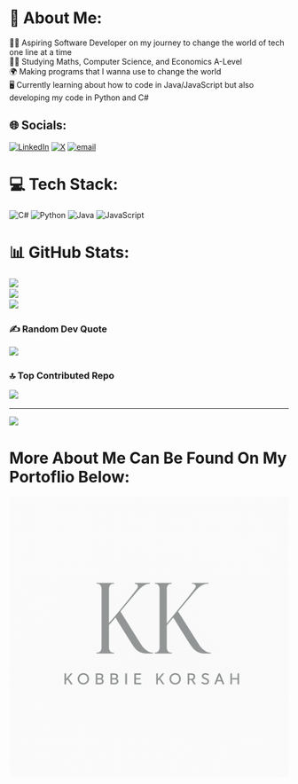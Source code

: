 # 💫 About Me:
👨‍💻 Aspiring Software Developer on my journey to change the world of tech one line at a time<br>🧑‍🎓 Studying Maths, Computer Science, and Economics A-Level<br>🌍 Making programs that I wanna use to change the world<br>🖥️ Currently learning about how to code in Java/JavaScript but also developing my code in Python and C#


## 🌐 Socials:
[![LinkedIn](https://img.shields.io/badge/LinkedIn-%230077B5.svg?logo=linkedin&logoColor=white)](https://www.linkedin.com/in/kobbie-korsah-400685369/) [![X](https://img.shields.io/badge/X-black.svg?logo=X&logoColor=white)](https://x.com/OfficialKobbieK) [![email](https://img.shields.io/badge/Email-D14836?logo=gmail&logoColor=white)](mailto:kobbykorsah06@gmail.com) 

# 💻 Tech Stack:
![C#](https://img.shields.io/badge/c%23-%23239120.svg?style=for-the-badge&logo=csharp&logoColor=white) ![Python](https://img.shields.io/badge/python-3670A0?style=for-the-badge&logo=python&logoColor=ffdd54) ![Java](https://img.shields.io/badge/java-%23ED8B00.svg?style=for-the-badge&logo=openjdk&logoColor=white) ![JavaScript](https://img.shields.io/badge/javascript-%23323330.svg?style=for-the-badge&logo=javascript&logoColor=%23F7DF1E)
# 📊 GitHub Stats:
![](https://github-readme-stats.vercel.app/api?username=Kobbie-Korsah&theme=dark&hide_border=false&include_all_commits=false&count_private=false)<br/>
![](https://nirzak-streak-stats.vercel.app/?user=Kobbie-Korsah&theme=dark&hide_border=false)<br/>
![](https://github-readme-stats.vercel.app/api/top-langs/?username=Kobbie-Korsah&theme=dark&hide_border=false&include_all_commits=false&count_private=false&layout=compact)

### ✍️ Random Dev Quote
![](https://quotes-github-readme.vercel.app/api?type=horizontal&theme=radical)

### 🔝 Top Contributed Repo
![](https://github-contributor-stats.vercel.app/api?username=Kobbie-Korsah&limit=5&theme=dark&combine_all_yearly_contributions=true)

---
[![](https://visitcount.itsvg.in/api?id=Kobbie-Korsah&icon=0&color=1)](https://visitcount.itsvg.in)

# More About Me Can Be Found On My Portoflio Below:
[![Portfolio](https://github.com/Kobbie-Korsah/Kobbie-Korsah/blob/460a22d1c7d17b6c801cf0c99b4223876069456d/kk-logo.png)](https://kobbie-korsah.lovable.app/)
